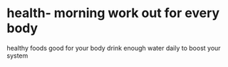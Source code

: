 # health- morning work out for every body
healthy foods good for your body 
drink enough water daily to boost your system 

